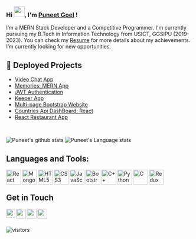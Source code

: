 <!--
**puneet-goel/puneet-goel** is a ✨ _special_ ✨ repository because its `README.md` (this file) appears on your GitHub profile.
-->

### Hi <img src="https://github.com/TheDudeThatCode/TheDudeThatCode/blob/master/Assets/Hi.gif" width="29px" height="29px">, I'm [Puneet Goel](https://www.linkedin.com/in/gl-puneet/) !
I’m a MERN Stack Developer and a Competitive Programmer. I'm currently pursuing my B.Tech in Information Technology from USICT, GGSIPU (2019-2023). You can check my [Resume](https://drive.google.com/file/d/1TJxt44El5tjLRX2TmrSjxRNItnnfciBE/view?usp=sharing) for more details about my achievements. I’m currently looking for new opportunities. 


## 📕 Deployed Projects 
- [Video Chat App](https://v-meet-puneet.netlify.app)
- [Memories: MERN App](https://memories-puneet.netlify.app)
- [JWT Authentication](https://jwt-auth-puneet.netlify.app)
- [Keeper App](https://notekeeper-puneet.netlify.app)
- [Multi-page Bootstrap Website](https://puneet-goel.github.io/bootstrap-website) 
- [Countries Api DashBoard: React](https://countries-puneet.netlify.app)
- [React Restaurant App](https://restaurant-puneet.netlify.app) 

<br />

![Puneet's github stats](https://github-readme-stats.vercel.app/api?username=puneet-goel&show_icons=true&hide_border=true)
![Puneet's Language stats](https://github-readme-stats-eight-theta.vercel.app/api/top-langs/?username=puneet-goel&layout=compact&langs_count=8&hide_border=true)



## Languages and Tools:
<img align="left" alt="React" width="40px" src="https://img.icons8.com/plasticine/100/000000/react.png" />
<img align="left" alt="MongoDB" width="40px" src="https://img.icons8.com/color/48/000000/mongodb.png" /> 
<img align="left" alt="HTML5" width="40px" src="https://img.icons8.com/color/48/000000/html-5--v1.png" />
<img align="left" alt="CSS3" width="40px" src="https://img.icons8.com/color/48/000000/css3.png" />
<img align="left" alt="JavaScript" width="40px" src="https://img.icons8.com/color/48/000000/javascript--v1.png" />
<img align="left" alt="Bootstrap" width="40px" src="https://img.icons8.com/color/48/000000/bootstrap.png" />
<img align="left" alt="C++" width="40px" src="https://img.icons8.com/color/50/000000/c-plus-plus-logo.png" />
<img align="left" alt="Python" width="40px" src="https://img.icons8.com/color/48/000000/python--v1.png" /> 
<img align="left" alt="C" width="40px" src="https://img.icons8.com/color/48/000000/c-programming.png" /> 
<img align="left" alt="Redux" width="40px" src="https://img.icons8.com/color/48/000000/redux.png"/>

<br />
<br />

## Get in Touch
<a href="https://www.linkedin.com/in/gl-puneet">
  <img align="left" width="24px" src="https://img.icons8.com/external-justicon-lineal-color-justicon/64/000000/external-linkedin-social-media-justicon-lineal-color-justicon.png"/>
</a>
<a href="mailto:puneetgoel016@gmail.com">
  <img align="left" width="26px" src="https://img.icons8.com/external-justicon-lineal-color-justicon/64/000000/external-gmail-social-media-justicon-lineal-color-justicon.png"/>
</a>
<a href="https://leetcode.com/puneet_goel">
  <img align="left" width="26px" src="https://img.icons8.com/external-tal-revivo-color-tal-revivo/24/000000/external-level-up-your-coding-skills-and-quickly-land-a-job-logo-color-tal-revivo.png"/>
</a>
<a href="https://www.codechef.com/users/puneet_goel">
  <img align="left" width="26px" src="https://img.icons8.com/fluency/48/000000/codechef.png"/>
</a>

<br />
<br />

![visitors](https://visitor-badge.laobi.icu/badge?page_id=puneet-goel.puneet-goel)
